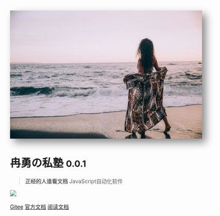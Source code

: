<!--
 * @Descripttion: 
 * @version: 
 * @Author: 冉勇
 * @Date: 2021-04-20 10:24:20
 * @LastEditTime: 2021-04-20 23:11:04
-->
<!-- <img height="25px" weditor="25px" style="border-radius: 50%"  src="Logo.jpg"> -->
<!-- <img height="500"  src="Logo.jpg"> -->
<img width="550px" style="box-shadow: 10px 10px 20px #888888 " bor src="style/Logo.jpg"  >
<!-- 全屏图片 -->
<!-- ![logo](zh-cn/style/Logo.jpg) -->

# **冉勇の私塾** <small>0.0.1</small>
> **正经的人谁看文档** JavaScript自动化软件

![](https://img.shields.io/badge/%E6%91%B8%E9%B1%BC-%E7%A8%8B%E5%BA%8F%E5%91%98-green)

[Gitee](https://gitee.com/ran_yong/auto.js.git)
[官方文档](https://docsify.js.org/#/zh-cn/quickstart)
[阅读文档](?id=中文文档)